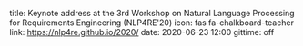 title: Keynote address at the 3rd Workshop on Natural Language Processing for Requirements Engineering (NLP4RE'20)
icon: fas fa-chalkboard-teacher
link: https://nlp4re.github.io/2020/
date: 2020-06-23 12:00
gittime: off
